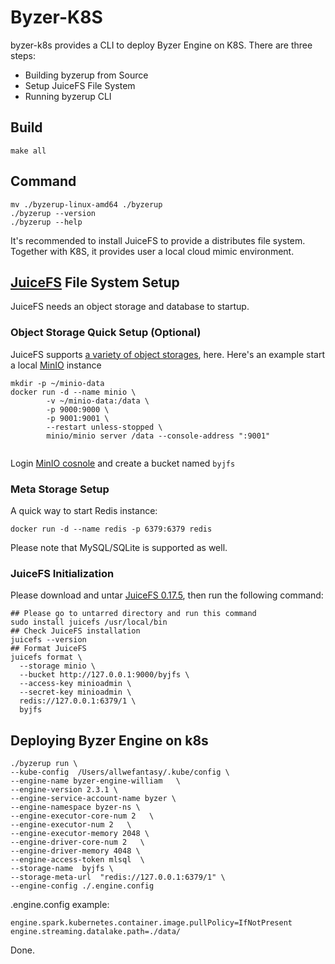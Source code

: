 # Byzer-K8S

byzer-k8s provides a CLI to deploy Byzer Engine on K8S. There are three steps:

- Building byzerup from Source
- Setup JuiceFS File System 
- Running byzerup CLI

## Build

```
make all
```

## Command

```shell
mv ./byzerup-linux-amd64 ./byzerup
./byzerup --version
./byzerup --help
```

It's recommended to install JuiceFS to provide a distributes file system. Together with K8S, it provides user a local
cloud mimic environment.

## [JuiceFS](https://github.com/juicedata/juicefs) File System Setup

JuiceFS needs an object storage and database to startup.

### Object Storage Quick Setup (Optional)

JuiceFS supports [a variety of object storages](https://github.com/juicedata/juicefs#supported-object-storage), here.
Here's an example start a local [MinIO](https://github.com/minio/minio) instance

```shell
mkdir -p ~/minio-data
docker run -d --name minio \
        -v ~/minio-data:/data \
        -p 9000:9000 \
        -p 9001:9001 \
        --restart unless-stopped \
        minio/minio server /data --console-address ":9001"
 
```

Login [MinIO cosnole](http://127.0.0.1:9001/) and create a bucket named `byjfs`

### Meta Storage Setup

A quick way to start Redis instance:

```shell
docker run -d --name redis -p 6379:6379 redis
```

Please note that MySQL/SQLite is supported as well.

### JuiceFS Initialization

Please download and untar [JuiceFS 0.17.5](https://github.com/juicedata/juicefs/releases/tag/v0.17.5), then run the
following
command:

```shell
## Please go to untarred directory and run this command 
sudo install juicefs /usr/local/bin
## Check JuiceFS installation
juicefs --version
## Format JuiceFS
juicefs format \
  --storage minio \
  --bucket http://127.0.0.1:9000/byjfs \
  --access-key minioadmin \
  --secret-key minioadmin \
  redis://127.0.0.1:6379/1 \
  byjfs
```

## Deploying Byzer Engine on k8s

```shell
./byzerup run \
--kube-config  /Users/allwefantasy/.kube/config \
--engine-name byzer-engine-william   \
--engine-version 2.3.1 \
--engine-service-account-name byzer \
--engine-namespace byzer-ns \
--engine-executor-core-num 2   \
--engine-executor-num 2   \
--engine-executor-memory 2048 \
--engine-driver-core-num 2   \
--engine-driver-memory 4048 \
--engine-access-token mlsql  \
--storage-name  byjfs \
--storage-meta-url  "redis://127.0.0.1:6379/1" \
--engine-config ./.engine.config
```

.engine.config example:

```Shell 
engine.spark.kubernetes.container.image.pullPolicy=IfNotPresent 
engine.streaming.datalake.path=./data/
```

Done.
